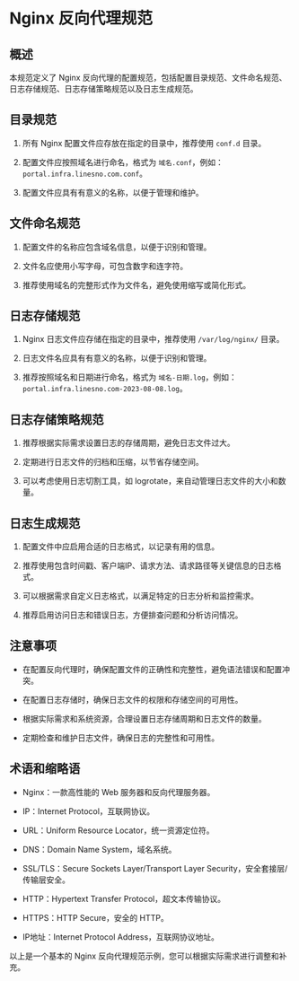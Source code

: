 # Nginx 反向代理规范

## 概述

本规范定义了 Nginx 反向代理的配置规范，包括配置目录规范、文件命名规范、日志存储规范、日志存储策略规范以及日志生成规范。

## 目录规范

1. 所有 Nginx 配置文件应存放在指定的目录中，推荐使用 `conf.d` 目录。

2. 配置文件应按照域名进行命名，格式为 `域名.conf`，例如：`portal.infra.linesno.com.conf`。

3. 配置文件应具有有意义的名称，以便于管理和维护。

## 文件命名规范

1. 配置文件的名称应包含域名信息，以便于识别和管理。

2. 文件名应使用小写字母，可包含数字和连字符。

3. 推荐使用域名的完整形式作为文件名，避免使用缩写或简化形式。

## 日志存储规范

1. Nginx 日志文件应存储在指定的目录中，推荐使用 `/var/log/nginx/` 目录。

2. 日志文件名应具有有意义的名称，以便于识别和管理。

3. 推荐按照域名和日期进行命名，格式为 `域名-日期.log`，例如：`portal.infra.linesno.com-2023-08-08.log`。

## 日志存储策略规范

1. 推荐根据实际需求设置日志的存储周期，避免日志文件过大。

2. 定期进行日志文件的归档和压缩，以节省存储空间。

3. 可以考虑使用日志切割工具，如 logrotate，来自动管理日志文件的大小和数量。

## 日志生成规范

1. 配置文件中应启用合适的日志格式，以记录有用的信息。

2. 推荐使用包含时间戳、客户端IP、请求方法、请求路径等关键信息的日志格式。

3. 可以根据需求自定义日志格式，以满足特定的日志分析和监控需求。

4. 推荐启用访问日志和错误日志，方便排查问题和分析访问情况。

## 注意事项

- 在配置反向代理时，确保配置文件的正确性和完整性，避免语法错误和配置冲突。

- 在配置日志存储时，确保日志文件的权限和存储空间的可用性。

- 根据实际需求和系统资源，合理设置日志存储周期和日志文件的数量。

- 定期检查和维护日志文件，确保日志的完整性和可用性。

## 术语和缩略语

- Nginx：一款高性能的 Web 服务器和反向代理服务器。

- IP：Internet Protocol，互联网协议。

- URL：Uniform Resource Locator，统一资源定位符。

- DNS：Domain Name System，域名系统。

- SSL/TLS：Secure Sockets Layer/Transport Layer Security，安全套接层/传输层安全。

- HTTP：Hypertext Transfer Protocol，超文本传输协议。

- HTTPS：HTTP Secure，安全的 HTTP。

- IP地址：Internet Protocol Address，互联网协议地址。

以上是一个基本的 Nginx 反向代理规范示例，您可以根据实际需求进行调整和补充。